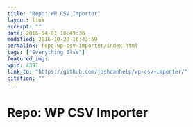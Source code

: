 ```yaml
---
title: "Repo: WP CSV Importer"
layout: link
excerpt: ""
date: 2016-04-01 16:49:38
modified: 2016-10-20 16:43:59
permalink: repo-wp-csv-importer/index.html
tags: ["Everything Else"]
featured_img: 
wpid: 4391
link_to: "https://github.com/joshcanhelp/wp-csv-importer/"
citation: ""
---
```


# Repo: WP CSV Importer


